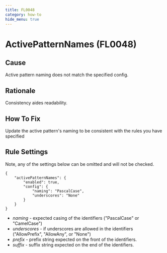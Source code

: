 ```yaml
---
title: FL0048
category: how-to
hide_menu: true
---
```


# ActivePatternNames (FL0048)

## Cause

Active pattern naming does not match the specified config.

## Rationale

Consistency aides readability.

## How To Fix

Update the active pattern's naming to be consistent with the rules you have specified

## Rule Settings

Note, any of the settings below can be omitted and will not be checked.

    {
        "activePatternNames": {
            "enabled": true,
            "config": {
                "naming": "PascalCase",
                "underscores": "None"
            }
        }
    }

* *naming* - expected casing of the identifiers ("PascalCase" or "CamelCase")
* *underscores* - if underscores are allowed in the identifiers ("AllowPrefix", "AllowAny", or "None")
* *prefix* - prefix string expected on the front of the identifiers.
* *suffix* - suffix string expected on the end of the identifiers.
